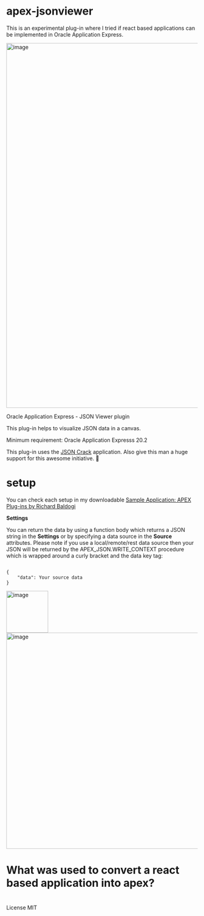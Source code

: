 # apex-jsonviewer
This is an experimental plug-in where I tried if react based applications can be implemented in Oracle Application Express.

<img width="959" alt="image" src="https://user-images.githubusercontent.com/100072414/211216526-1b735f5c-dfdd-466a-9bdc-3881a4124430.png">

Oracle Application Express - JSON Viewer plugin

This plug-in helps to visualize JSON data in a canvas.

Minimum requirement: Oracle Application Expresss 20.2

This plug-in uses the <a href="https://jsoncrack.com/" rel="nofollow">JSON Crack</a> application. Also give this man a huge support for this awesome initiative. :muscle:

# setup

You can check each setup in my downloadable <a href="https://github.com/baldogiRichard/plug-in-site" rel="nofollow">Sample Application: APEX Plug-ins by Richard Baldogi</a>

<b>Settings</b>

You can return the data by using a function body which returns a JSON string in the <b>Settings</b> or by specifying a data source in the <b>Source</b> attributes. Please note if you use a local/remote/rest data source then your JSON will be returned by the APEX_JSON.WRITE_CONTEXT procedure which is wrapped around a curly bracket and the data key tag: 

<pre><code>
{ 
    "data": Your source data
}
</code></pre>

<img width="110" alt="image" src="https://user-images.githubusercontent.com/100072414/211217923-6904661d-3acb-4e15-8df2-6abb4cffae45.png">

<img width="568" alt="image" src="https://user-images.githubusercontent.com/100072414/211217897-8b98b49d-dd16-4cdd-8eb4-7ccfde2ce775.png">

# What was used to convert a react based application into apex?

#

License MIT
